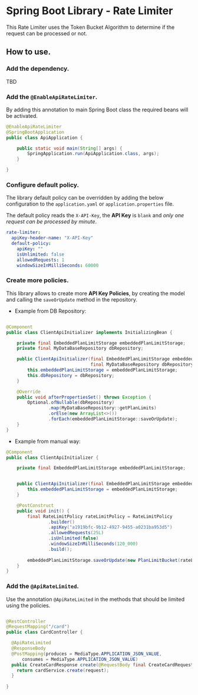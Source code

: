 # Spring Boot Library - Rate Limiter

This Rate Limiter uses the Token Bucket Algorithm to determine if the request can be processed or
not.

## How to use.

### Add the dependency.

TBD

### Add the `@EnableApiRateLimiter`.

By adding this annotation to main Spring Boot class the required beans will be activated.

```java
@EnableApiRateLimiter
@SpringBootApplication
public class ApiApplication {

	public static void main(String[] args) {
		SpringApplication.run(ApiApplication.class, args);
	}

}
```

### Configure default policy.

The library default policy can be overridden by adding the below configuration to
the `application.yaml` or `application.properties` file.

The default policy reads the `X-API-Key`, the **API Key** is `blank` and _only one request can be
processed by minute_.

````yaml
rate-limiter:
  apiKey-header-name: "X-API-Key"
  default-policy:
    apiKey: ""
    isUnlimited: false
    allowedRequests: 1
    windowSizeInMilliSeconds: 60000
````

### Create more policies.

This library allows to create more **API Key Policies**, by creating the model and calling the `saveOrUpdate` method in the repository.

- Example from DB Repository:

````java

@Component
public class ClientApiInitializer implements InitializingBean {

    private final EmbeddedPlanLimitStorage embeddedPlanLimitStorage;
    private final MyDataBaseRepository dbRepository;

    public ClientApiInitializer(final EmbeddedPlanLimitStorage embeddedPlanLimitStorage,
                                final MyDataBaseRepository dbRepository) {
        this.embeddedPlanLimitStorage = embeddedPlanLimitStorage;
        this.dbRepository = dbRepository;
    }

    @Override
    public void afterPropertiesSet() throws Exception {
        Optional.ofNullable(dbRepository)
                .map(MyDataBaseRepository::getPlanLimits)
                .orElse(new ArrayList<>())
                .forEach(embeddedPlanLimitStorage::saveOrUpdate);
    }
}
````

- Example from manual way:

````java
@Component
public class ClientApiInitializer {

    private final EmbeddedPlanLimitStorage embeddedPlanLimitStorage;


    public ClientApiInitializer(final EmbeddedPlanLimitStorage embeddedPlanLimitStorage) {
        this.embeddedPlanLimitStorage = embeddedPlanLimitStorage;
    }

    @PostConstruct
    public void init() {
        final RateLimitPolicy rateLimitPolicy = RateLimitPolicy
                .builder()
                .apiKey("a1919bfc-9b12-4927-9455-a0231ba953d5")
                .allowedRequests(25L)
                .isUnlimited(false)
                .windowSizeInMilliSeconds(120_000)
                .build();
        
        embeddedPlanLimitStorage.saveOrUpdate(new PlanLimitBucket(rateLimitPolicy));
    }
}
````

### Add the `@ApiRateLimited`.

Use the annotation `@ApiRateLimited` in the methods that should be limited using the policies.

````java

@RestController
@RequestMapping("/card")
public class CardController {

  @ApiRateLimited
  @ResponseBody
  @PostMapping(produces = MediaType.APPLICATION_JSON_VALUE,
      consumes = MediaType.APPLICATION_JSON_VALUE)
  public CreateCardResponse create(@RequestBody final CreateCardRequest request) {
    return cardService.create(request);
  }
  
}
````


